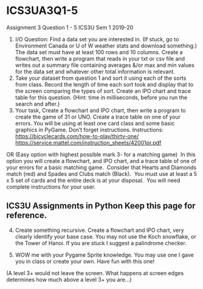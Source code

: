 # ICS3UA3Q1-5
Assignment 3 Question 1 - 5 ICS3U Sem 1 2019-20

1. I/O Question: Find a data set you are interested in. (If stuck,
go to Environment Canada or U of W weather stats and
download something.) The data set must have at least 100
rows and 10 columns. Create a flowchart, then write a program
that reads in your txt or csv file and writes out a summary file
containing averages &amp;/or max and min values for the data set
and whatever other total information is relevant.
2. Take your dataset from question 1 and sort it using each of the sorts from class.
Record the length of time each sort took and display that to the screen
comparing the types of sort. Create an IPO chart and trace table for this
question. {Hint: time in milliseconds, before you run the search and after.}
3. Your task, Create a flowchart and IPO chart, then write a program to create the
game of 31 or UNO. Create a trace table on one of your errors. You will be using
at least one card class and some basic graphics in PyGame. Don’t forget
instructions. Instructions: https://bicyclecards.com/how-to-play/thirty-one/
https://service.mattel.com/instruction_sheets/42001pr.pdf

OR
(Easy option with highest possible mark 3- for a
matching game)
 In this option you will create a flowchart, and IPO
chart, and a trace table of one of your errors for a
basic matching game.  Consider that Hearts and
Diamonds match (red) and Spades and Clubs match (Black).  You must use at
least a 5 x 5 set of cards and the entire deck is at your disposal.  You will need
complete instructions for your user.

ICS3U Assignments in Python Keep this page for reference. 
----------------------------------------------------------------------------------------------------------------------------
4. Create something recursive. Create a flowchart and IPO chart, very clearly
identify your base case. You may not use the Koch snowflake, or the Tower of
Hanoi. If you are stuck I suggest a palindrome checker.

5. WOW me with your Pygame Sprite knowledge. You may
use one I gave you in class or create your own. Have fun
with this one!

(A level 3+ would not leave the screen. What happens at screen edges determines how
much above a level 3+ you are…)
